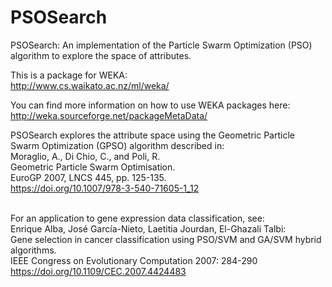# PSOSearch
PSOSearch: An implementation of the Particle Swarm Optimization (PSO) algorithm to explore the space of attributes.

This is a package for WEKA:<br/>
http://www.cs.waikato.ac.nz/ml/weka/

You can find more information on how to use WEKA packages here:<br/>
http://weka.sourceforge.net/packageMetaData/

PSOSearch explores the attribute space using the Geometric Particle Swarm Optimization (GPSO) algorithm described in:<br/>
Moraglio, A., Di Chio, C., and Poli, R.<br/>
Geometric Particle Swarm Optimisation.<br/>
EuroGP 2007, LNCS 445, pp. 125-135.<br/>
https://doi.org/10.1007/978-3-540-71605-1_12<br/><br/>

For an application to gene expression data classification, see:<br/>
Enrique Alba, José García-Nieto, Laetitia Jourdan, El-Ghazali Talbi:<br/>
Gene selection in cancer classification using PSO/SVM and GA/SVM hybrid algorithms.<br/>
IEEE Congress on Evolutionary Computation 2007: 284-290<br/>
https://doi.org/10.1109/CEC.2007.4424483<br/><br/>
